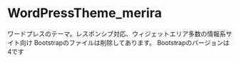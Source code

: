 # WordPressTheme_merira
ワードプレスのテーマ。レスポンシブ対応、ウィジェットエリア多数の情報系サイト向け
Bootstrapのファイルは削除してあります。
Bootstrapのバージョンは4です
